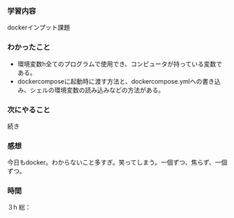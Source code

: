 ### 学習内容
dockerインプット課題
### わかったこと
- 環境変数h全てのプログラムで使用でき、コンピュータが持っている変数である。
- dockercomposeに起動時に渡す方法と、dockercompose.ymlへの書き込み、シェルの環境変数の読み込みなどの方法がある。
### 次にやること
続き
### 感想
今日もdocker。わからないこと多すぎ。笑ってしまう。一個ずつ、焦らず、一個ずつ。
### 時間
３h
総：
